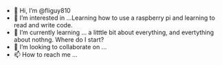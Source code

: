 - 👋 Hi, I’m @fliguy810
- 👀 I’m interested in ...Learning how to use a raspberry pi and learning to read and write code.
- 🌱 I’m currently learning ... a litttle bit about everything, and evertything about nothng. Where do I start?
- 💞️ I’m looking to collaborate on ...
- 📫 How to reach me ...

<!---
fliguy810/fliguy810 is a ✨ special ✨ repository because its `README.md` (this file) appears on your GitHub profile.
You can click the Preview link to take a look at your changes.
--->
